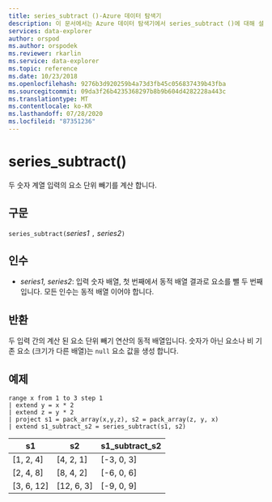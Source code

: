 ```yaml
---
title: series_subtract ()-Azure 데이터 탐색기
description: 이 문서에서는 Azure 데이터 탐색기에서 series_subtract ()에 대해 설명 합니다.
services: data-explorer
author: orspod
ms.author: orspodek
ms.reviewer: rkarlin
ms.service: data-explorer
ms.topic: reference
ms.date: 10/23/2018
ms.openlocfilehash: 9276b3d920259b4a73d3fb45c056837439b43fba
ms.sourcegitcommit: 09da3f26b4235368297b8b9b604d4282228a443c
ms.translationtype: MT
ms.contentlocale: ko-KR
ms.lasthandoff: 07/28/2020
ms.locfileid: "87351236"
---
```

# <a name="series_subtract"></a>series_subtract()

두 숫자 계열 입력의 요소 단위 빼기를 계산 합니다.

## <a name="syntax"></a>구문

`series_subtract(`*series1* `,` *series2*`)`

## <a name="arguments"></a>인수

* *series1, series2*: 입력 숫자 배열, 첫 번째에서 동적 배열 결과로 요소를 뺄 두 번째입니다. 모든 인수는 동적 배열 이어야 합니다. 

## <a name="returns"></a>반환

두 입력 간의 계산 된 요소 단위 빼기 연산의 동적 배열입니다. 숫자가 아닌 요소나 비 기존 요소 (크기가 다른 배열)는 `null` 요소 값을 생성 합니다.

## <a name="example"></a>예제

<!-- csl: https://help.kusto.windows.net:443/Samples -->
```kusto
range x from 1 to 3 step 1
| extend y = x * 2
| extend z = y * 2
| project s1 = pack_array(x,y,z), s2 = pack_array(z, y, x)
| extend s1_subtract_s2 = series_subtract(s1, s2)
```

|s1|s2|s1_subtract_s2|
|---|---|---|
|[1, 2, 4]|[4, 2, 1]|[-3, 0, 3]|
|[2, 4, 8]|[8, 4, 2]|[-6, 0, 6]|
|[3, 6, 12]|[12, 6, 3]|[-9, 0, 9]|
